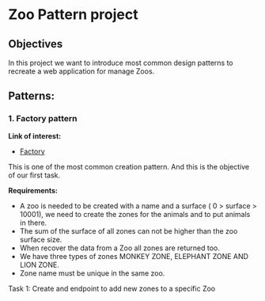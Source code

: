 # Zoo Pattern project

## Objectives

In this project we want to introduce most common design patterns to recreate a web application for manage Zoos.

## Patterns:

### 1. Factory pattern

**Link of interest:**

- [Factory](https://www.tutorialspoint.com/design_pattern/factory_pattern.htm)

This is one of the most common creation pattern. And this is the objective of our first task.

**Requirements:**

- A zoo is needed to be created with a name and a surface ( 0 > surface > 10001), we need to create the zones for the
  animals and to put animals in there.
- The sum of the surface of all zones can not be higher than the zoo surface size.
- When recover the data from a Zoo all zones are returned too.
- We have three types of zones MONKEY ZONE, ELEPHANT ZONE AND LION ZONE.
- Zone name must be unique in the same zoo.

Task 1: Create and endpoint to add new zones to a specific Zoo